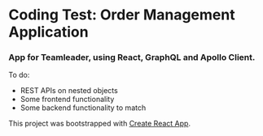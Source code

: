 # Coding Test: Order Management Application

### App for Teamleader, using React, GraphQL and Apollo Client.

To do: 
<br>
<ul>
<li>REST APIs on nested objects</li>
<li>Some frontend functionality</li>
<li>Some backend functionality to match</li>
 </ul>

This project was bootstrapped with [Create React App](https://github.com/facebookincubator/create-react-app).

